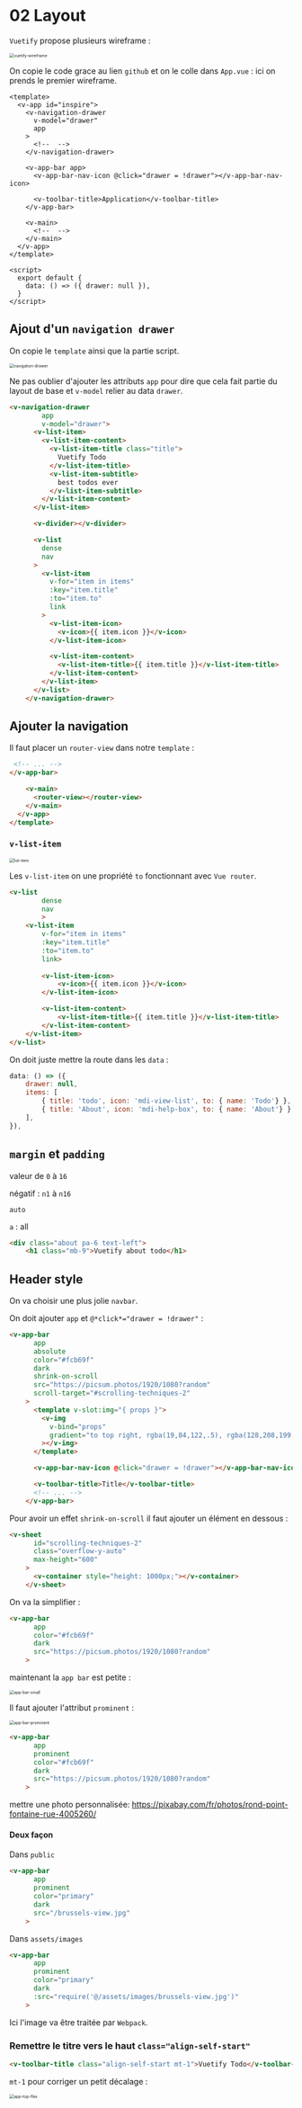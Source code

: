 # 02 Layout

`Vuetify` propose plusieurs wireframe :

<img src="assets/vuetify-wireframe.png" alt="vuetify-wireframe" style="zoom:50%;" />

On copie le code grace au lien `github` et on le colle dans `App.vue` : ici on prends le premier wireframe.

```vue
<template>
  <v-app id="inspire">
    <v-navigation-drawer
      v-model="drawer"
      app
    >
      <!--  -->
    </v-navigation-drawer>

    <v-app-bar app>
      <v-app-bar-nav-icon @click="drawer = !drawer"></v-app-bar-nav-icon>

      <v-toolbar-title>Application</v-toolbar-title>
    </v-app-bar>

    <v-main>
      <!--  -->
    </v-main>
  </v-app>
</template>

<script>
  export default {
    data: () => ({ drawer: null }),
  }
</script>
```

## Ajout d'un `navigation drawer`

On copie le `template` ainsi que la partie script.

<img src="assets/navigation-drawer.png" alt="navigation-drawer" style="zoom:50%;" />



Ne pas oublier d'ajouter les attributs `app` pour dire que cela fait partie du layout de base et `v-model` relier au data `drawer`.

```html
<v-navigation-drawer 
        app
        v-model="drawer">
      <v-list-item>
        <v-list-item-content>
          <v-list-item-title class="title">
            Vuetify Todo
          </v-list-item-title>
          <v-list-item-subtitle>
            best todos ever
          </v-list-item-subtitle>
        </v-list-item-content>
      </v-list-item>

      <v-divider></v-divider>

      <v-list
        dense
        nav
      >
        <v-list-item
          v-for="item in items"
          :key="item.title"
          :to="item.to"
          link
        >
          <v-list-item-icon>
            <v-icon>{{ item.icon }}</v-icon>
          </v-list-item-icon>

          <v-list-item-content>
            <v-list-item-title>{{ item.title }}</v-list-item-title>
          </v-list-item-content>
        </v-list-item>
      </v-list>
    </v-navigation-drawer>
```



## Ajouter la navigation

Il faut placer un `router-view` dans notre `template` :

```html
 <!-- ... -->
</v-app-bar>

    <v-main>
      <router-view></router-view>
    </v-main>
  </v-app>
</template>
```

###  `v-list-item`

<img src="assets/list-item.png" alt="list-item" style="zoom:50%;" />

Les `v-list-item` on une propriété `to` fonctionnant avec `Vue router`.

```html
<v-list
        dense
        nav
        >
    <v-list-item
        v-for="item in items"
        :key="item.title"
        :to="item.to"
        link>
                 
        <v-list-item-icon>
            <v-icon>{{ item.icon }}</v-icon>
        </v-list-item-icon>

        <v-list-item-content>
            <v-list-item-title>{{ item.title }}</v-list-item-title>
        </v-list-item-content>
    </v-list-item>
</v-list>
```

On doit juste mettre la route dans les `data` :

```js
data: () => ({ 
    drawer: null,
    items: [
        { title: 'todo', icon: 'mdi-view-list', to: { name: 'Todo'} },
        { title: 'About', icon: 'mdi-help-box', to: { name: 'About'} },
    ], 
}),
```



## `margin` et `padding`

valeur de `0` à `16`

négatif : `n1` à `n16`

`auto`

`a` : all

```html
<div class="about pa-6 text-left">
    <h1 class="mb-9">Vuetify about todo</h1>
```



## Header style

On va choisir une plus jolie `navbar`.

On doit ajouter `app` et `@*click*="drawer = !drawer"` :

```html
<v-app-bar
      app
      absolute
      color="#fcb69f"
      dark
      shrink-on-scroll
      src="https://picsum.photos/1920/1080?random"
      scroll-target="#scrolling-techniques-2"
    >
      <template v-slot:img="{ props }">
        <v-img
          v-bind="props"
          gradient="to top right, rgba(19,84,122,.5), rgba(128,208,199,.8)"
        ></v-img>
      </template>

      <v-app-bar-nav-icon @click="drawer = !drawer"></v-app-bar-nav-icon>

      <v-toolbar-title>Title</v-toolbar-title>
      <!-- ... -->
    </v-app-bar>
```

Pour avoir un effet `shrink-on-scroll` il faut ajouter un élément en dessous :

```html
<v-sheet
      id="scrolling-techniques-2"
      class="overflow-y-auto"
      max-height="600"
    >
      <v-container style="height: 1000px;"></v-container>
    </v-sheet>
```

On va la simplifier :

```html
<v-app-bar
      app
      color="#fcb69f"
      dark
      src="https://picsum.photos/1920/1080?random"
    >
```

maintenant la `app bar` est petite :

<img src="assets/app-bar-small.png" alt="app-bar-small" style="zoom:50%;" />

Il faut ajouter l'attribut `prominent` :

<img src="assets/app-bar-prominent.png" alt="app-bar-prominent" style="zoom:50%;" />

```html
<v-app-bar
      app
      prominent
      color="#fcb69f"
      dark
      src="https://picsum.photos/1920/1080?random"
    >
```

mettre une photo personnalisée: https://pixabay.com/fr/photos/rond-point-fontaine-rue-4005260/

#### Deux façon

Dans `public`

```html
<v-app-bar
      app
      prominent
      color="primary"
      dark
      src="/brussels-view.jpg"
    >
```

Dans `assets/images`

```html
<v-app-bar
      app
      prominent
      color="primary"
      dark
      :src="require('@/assets/images/brussels-view.jpg')"
    >
```

Ici l'image va être traitée par `Webpack`.

### Remettre le titre vers le haut `class="align-self-start"`

```html
<v-toolbar-title class="align-self-start mt-1">Vuetify Todo</v-toolbar-title>
```

`mt-1` pour corriger un petit décalage :

<img src="assets/app-top-flex.png" alt="app-top-flex" style="zoom:50%;" />

